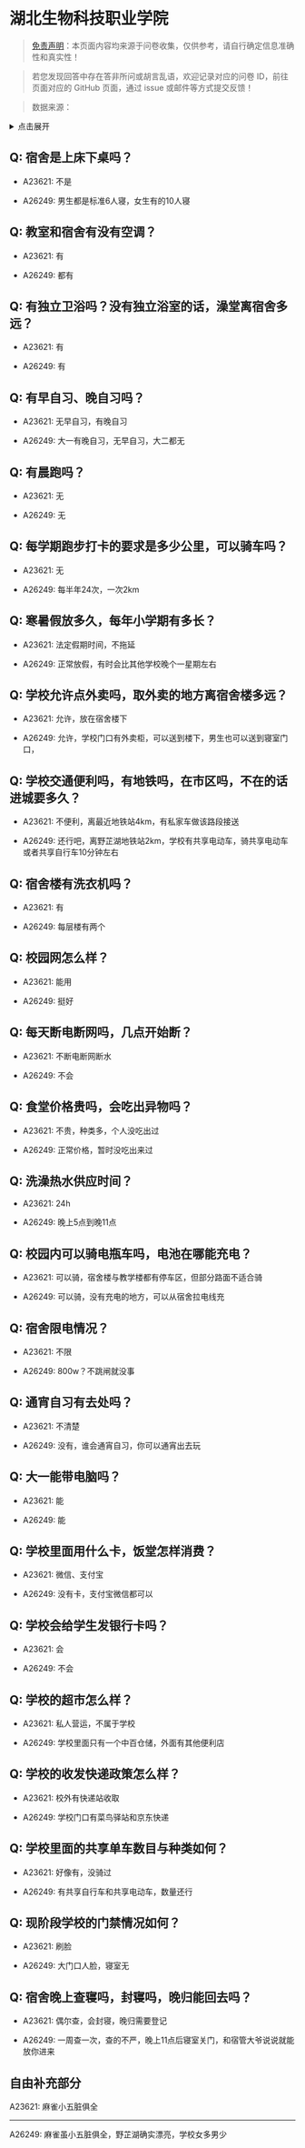 # 湖北生物科技职业学院

> [免责声明](https://colleges.chat/#_3)：本页面内容均来源于问卷收集，仅供参考，请自行确定信息准确性和真实性！

> 若您发现回答中存在答非所问或胡言乱语，欢迎记录对应的问卷 ID，前往页面对应的 GitHub 页面，通过 issue 或邮件等方式提交反馈！

> 数据来源：

<details><summary>点击展开</summary>
<ul>
<li>A23621: 匿名 (2024 年 06 月)</li>
<li>A26249: 2962826182@qq.com (2024 年 08 月)</li>
</ul>
</details>

## Q: 宿舍是上床下桌吗？

- A23621: 不是

- A26249: 男生都是标准6人寝，女生有的10人寝

## Q: 教室和宿舍有没有空调？

- A23621: 有

- A26249: 都有

## Q: 有独立卫浴吗？没有独立浴室的话，澡堂离宿舍多远？

- A23621: 有

- A26249: 有

## Q: 有早自习、晚自习吗？

- A23621: 无早自习，有晚自习

- A26249: 大一有晚自习，无早自习，大二都无

## Q: 有晨跑吗？

- A23621: 无

- A26249: 无

## Q: 每学期跑步打卡的要求是多少公里，可以骑车吗？

- A23621: 无

- A26249: 每半年24次，一次2km

## Q: 寒暑假放多久，每年小学期有多长？

- A23621: 法定假期时间，不拖延

- A26249: 正常放假，有时会比其他学校晚个一星期左右

## Q: 学校允许点外卖吗，取外卖的地方离宿舍楼多远？

- A23621: 允许，放在宿舍楼下

- A26249: 允许，学校门口有外卖柜，可以送到楼下，男生也可以送到寝室门口，

## Q: 学校交通便利吗，有地铁吗，在市区吗，不在的话进城要多久？

- A23621: 不便利，离最近地铁站4km，有私家车做该路段接送

- A26249: 还行吧，离野芷湖地铁站2km，学校有共享电动车，骑共享电动车或者共享自行车10分钟左右

## Q: 宿舍楼有洗衣机吗？

- A23621: 有

- A26249: 每层楼有两个

## Q: 校园网怎么样？

- A23621: 能用

- A26249: 挺好

## Q: 每天断电断网吗，几点开始断？

- A23621: 不断电断网断水

- A26249: 不会

## Q: 食堂价格贵吗，会吃出异物吗？

- A23621: 不贵，种类多，个人没吃出过

- A26249: 正常价格，暂时没吃出来过

## Q: 洗澡热水供应时间？

- A23621: 24h

- A26249: 晚上5点到晚11点

## Q: 校园内可以骑电瓶车吗，电池在哪能充电？

- A23621: 可以骑，宿舍楼与教学楼都有停车区，但部分路面不适合骑

- A26249: 可以骑，没有充电的地方，可以从宿舍拉电线充

## Q: 宿舍限电情况？

- A23621: 不限

- A26249: 800w？不跳闸就没事

## Q: 通宵自习有去处吗？

- A23621: 不清楚

- A26249: 没有，谁会通宵自习，你可以通宵出去玩

## Q: 大一能带电脑吗？

- A23621: 能

- A26249: 能

## Q: 学校里面用什么卡，饭堂怎样消费？

- A23621: 微信、支付宝

- A26249: 没有卡，支付宝微信都可以

## Q: 学校会给学生发银行卡吗？

- A23621: 会

- A26249: 不会

## Q: 学校的超市怎么样？

- A23621: 私人营运，不属于学校

- A26249: 学校里面只有一个中百仓储，外面有其他便利店

## Q: 学校的收发快递政策怎么样？

- A23621: 校外有快递站收取

- A26249: 学校门口有菜鸟驿站和京东快递

## Q: 学校里面的共享单车数目与种类如何？

- A23621: 好像有，没骑过

- A26249: 有共享自行车和共享电动车，数量还行

## Q: 现阶段学校的门禁情况如何？

- A23621: 刷脸

- A26249: 大门口人脸，寝室无

## Q: 宿舍晚上查寝吗，封寝吗，晚归能回去吗？

- A23621: 偶尔查，会封寝，晚归需要登记

- A26249: 一周查一次，查的不严，晚上11点后寝室关门，和宿管大爷说说就能放你进来

## 自由补充部分

A23621: 麻雀小五脏俱全

***

A26249: 麻雀虽小五脏俱全，野芷湖确实漂亮，学校女多男少